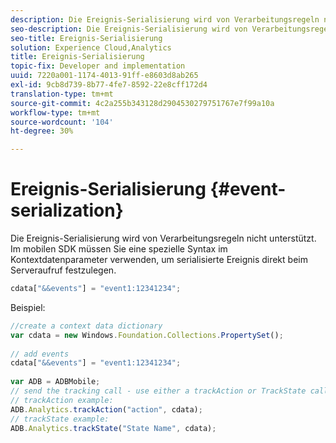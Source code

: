 ```yaml
---
description: Die Ereignis-Serialisierung wird von Verarbeitungsregeln nicht unterstützt. Im mobilen SDK müssen Sie eine spezielle Syntax im Kontextdatenparameter verwenden, um serialisierte Ereignis direkt beim Serveraufruf festzulegen.
seo-description: Die Ereignis-Serialisierung wird von Verarbeitungsregeln nicht unterstützt. Im mobilen SDK müssen Sie eine spezielle Syntax im Kontextdatenparameter verwenden, um serialisierte Ereignis direkt beim Serveraufruf festzulegen.
seo-title: Ereignis-Serialisierung
solution: Experience Cloud,Analytics
title: Ereignis-Serialisierung
topic-fix: Developer and implementation
uuid: 7220a001-1174-4013-91ff-e8603d8ab265
exl-id: 9cb8d739-8b77-4fe7-8592-22e8cff172d4
translation-type: tm+mt
source-git-commit: 4c2a255b343128d2904530279751767e7f99a10a
workflow-type: tm+mt
source-wordcount: '104'
ht-degree: 30%

---
```


# Ereignis-Serialisierung {#event-serialization}

Die Ereignis-Serialisierung wird von Verarbeitungsregeln nicht unterstützt. Im mobilen SDK müssen Sie eine spezielle Syntax im Kontextdatenparameter verwenden, um serialisierte Ereignis direkt beim Serveraufruf festzulegen.

```js
cdata["&&events"] = "event1:12341234";
```

Beispiel:

```js
//create a context data dictionary 
var cdata = new Windows.Foundation.Collections.PropertySet(); 
 
// add events 
cdata["&&events"] = "event1:12341234"; 
 
var ADB = ADBMobile; 
// send the tracking call - use either a trackAction or TrackState call. 
// trackAction example: 
ADB.Analytics.trackAction("action", cdata); 
// trackState example: 
ADB.Analytics.trackState("State Name", cdata);
```
